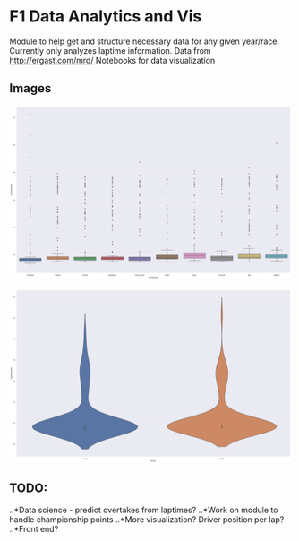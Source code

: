 # F1 Data Analytics and Vis

Module to help get and structure necessary data for any given year/race.
Currently only analyzes laptime information.
Data from http://ergast.com/mrd/
Notebooks for data visualization

## Images

![Driver Boxplot](https://github.com/haochengZhang/f1-analytics/blob/master/images/sakhir/constructor_box.svg)


![Mercedes Violin](https://github.com/haochengZhang/f1-analytics/blob/master/images/sakhir/mercedes_violin.svg)

## TODO:
..*Data science - predict overtakes from laptimes?
..*Work on module to handle championship points
..*More visualization? Driver position per lap?
..*Front end?
